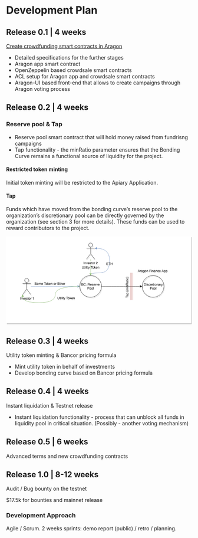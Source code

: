 # Development Plan

## **Release 0.1 \| 4 weeks**

[Create crowdfunding smart contracts in Aragon](https://4ire-labs.gitbook.io/apiary/development-plan/0-1)

* Detailed specifications for the further stages
* Aragon app smart contract 
* OpenZeppelin based crowdsale smart contracts
* ACL setup for Aragon app and crowdsale smart contracts
* Aragon-UI based front-end that allows to create campaigns through Aragon voting process

## **Release 0.2 \| 4 weeks**

### Reserve pool & Tap

* Reserve pool smart contract that will hold money raised from fundrisng campaigns
* Tap functionality - the minRatio parameter ensures that the Bonding Curve remains a functional source of liquidity for the project.

#### Restricted token minting

Initial token minting will be restricted to the Apiary Application.

#### Tap

Funds which have moved from the bonding curve’s reserve pool to the organization’s discretionary pool can be directly governed by the organization \(see section 3 for more details\). These funds can be used to reward contributors to the project.

![](../.gitbook/assets/apiary.png)

## **Release 0.3 \| 4 weeks**

Utility token minting & Bancor pricing formula

* Mint utility token in behalf of investments
* Develop bonding curve based on Bancor pricing formula

## **Release 0.4 \| 4 weeks**

Instant liquidation & Testnet release

* Instant liquidation functionality - process that can unblock all funds in liquidity pool in critical situation. \(Possibly - another voting mechanism\) 

## **Release 0.5 \| 6 weeks**

Advanced terms and new crowdfunding contracts

## **Release 1.0 \| 8-12 weeks**

Audit / Bug bounty on the testnet

$17.5k for bounties and mainnet release

### 

### 

### Development Approach

Agile / Scrum. 2 weeks sprints: demo report \(public\) / retro / planning.

